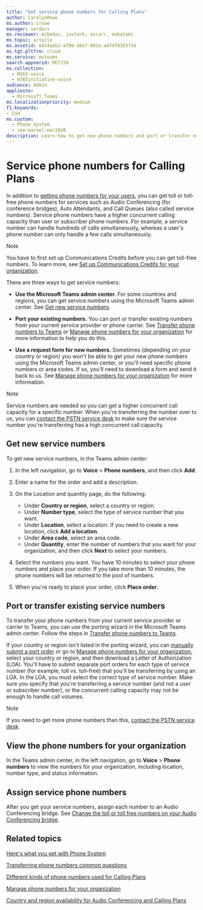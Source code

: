```yaml
---
title: "Get service phone numbers for Calling Plans"
author: CarolynRowe
ms.author: crowe
manager: serdars
ms.reviewer: mikedav, jastark, oscarr, makolomi
ms.topic: article
ms.assetid: e434aeb2-af99-40e7-981e-a474f0383734
ms.tgt.pltfrm: cloud
ms.service: msteams
search.appverid: MET150
ms.collection: 
  - M365-voice
  - m365initiative-voice
audience: Admin
appliesto: 
  - Microsoft Teams
ms.localizationpriority: medium
f1.keywords:
- CSH
ms.custom: 
  - Phone System
  - seo-marvel-mar2020
description: Learn how to get new phone numbers and port or transfer existing numbers for Audio Conferencing, Auto Attendants, and Call Queues (service numbers) for Teams.
---
```


# Service phone numbers for Calling Plans


In addition to [getting phone numbers for your users](./getting-phone-numbers-for-your-users.md), you can get toll or toll-free phone numbers for services such as Audio Conferencing (for conference bridges), Auto Attendants, and Call Queues (also called service numbers). Service phone numbers have a higher concurrent calling capacity than user or subscriber phone numbers. For example, a service number can handle hundreds of calls simultaneously, whereas a user's phone number can only handle a few calls simultaneously.
  
> [!NOTE]
> You have to first set up Communications Credits before you can get toll-free numbers. To learn more, see [Set up Communications Credits for your organization](./set-up-communications-credits-for-your-organization.md).
  
There are three ways to get service numbers:
  
- **Use the Microsoft Teams admin center.** For some countries and regions, you can get service numbers using the Microsoft Teams admin center. See [Get new service numbers](#get-new-service-numbers).

- **Port your existing numbers.** You can port or transfer existing numbers from your current service provider or phone carrier. See [Transfer phone numbers to Teams](./phone-number-calling-plans/transfer-phone-numbers-to-teams.md) or [Manage phone numbers for your organization](/microsoftteams/manage-phone-numbers-for-your-organization) for more information to help you do this.  
  
- **Use a request form for new numbers.** Sometimes (depending on your country or region) you won't be able to get your new phone numbers using the Microsoft Teams admin center, or you'll need specific phone numbers or area codes. If so, you'll need to download a form and send it back to us. See [Manage phone numbers for your organization](/microsoftteams/manage-phone-numbers-for-your-organization) for more information.
  
> [!NOTE]
> Service numbers are needed so you can get a higher concurrent call capacity for a specific number. When you're transferring the number over to us, you can [contact the PSTN service desk](manage-phone-numbers-for-your-organization/contact-pstn-service-desk.md) to make sure the service number you're transferring has a high concurrent call capacity.
  
## Get new service numbers

To get new service numbers, in the Teams admin center:

1. In the left navigation, go to **Voice** > **Phone numbers**, and then click **Add**.

2. Enter a name for the order and add a description.

3. On the Location and quantity page, do the following:
    - Under **Country or region**, select a country or region.
    - Under **Number type**, select the type of service number that you want.
    - Under **Location**, select a location. If you need to create a new location, click **Add a location**.
    - Under **Area code**, select an area code. 
    - Under **Quantity**, enter the number of numbers that you want for your organization, and then click **Next** to select your numbers.

4. Select the numbers you want. You have 10 minutes to select your phone numbers and place your order. If you take more than 10 minutes, the phone numbers will be returned to the pool of numbers.

5. When you're ready to place your order, click **Place order**.

## Port or transfer existing service numbers

To transfer your phone numbers from your current service provider or carrier to Teams, you can use the porting wizard in the Microsoft Teams admin center. Follow the steps in [Transfer phone numbers to Teams](./phone-number-calling-plans/transfer-phone-numbers-to-teams.md).

If your country or region isn't listed in the porting wizard, you can [manually submit a port order](phone-number-calling-plans/manually-submit-port-order.md) or go to [Manage phone numbers for your organization](manage-phone-numbers-for-your-organization/manage-phone-numbers-for-your-organization.md), select your country or region, and then download a Letter of Authorization (LOA). You'll have to submit separate port orders for each type of service number (for example, toll vs. toll-free) that you'll be transferring by using an LOA. In the LOA, you must select the correct type of service number. Make sure you specify that you're transferring a service number (and not a user or subscriber number), or the concurrent calling capacity may not be enough to handle call volumes.  

> [!NOTE]
> If you need to get more phone numbers than this, [contact the PSTN service desk](manage-phone-numbers-for-your-organization/contact-pstn-service-desk.md).

## View the phone numbers for your organization

In the Teams admin center, in the left navigation, go to **Voice** > **Phone numbers** to view the numbers for your organization, including location, number type, and status information.

## Assign service phone numbers

After you get your service numbers, assign each number to an Audio Conferencing bridge. See [Change the toll or toll free numbers on your Audio Conferencing bridge](./change-the-phone-numbers-on-your-audio-conferencing-bridge.md).

## Related topics

[Here's what you get with Phone System](./here-s-what-you-get-with-phone-system.md)

[Transferring phone numbers common questions](./phone-number-calling-plans/port-order-overview.md)

[Different kinds of phone numbers used for Calling Plans](./different-kinds-of-phone-numbers-used-for-calling-plans.md)

[Manage phone numbers for your organization](/microsoftteams/manage-phone-numbers-for-your-organization)

[Country and region availability for Audio Conferencing and Calling Plans](./country-and-region-availability-for-audio-conferencing-and-calling-plans/country-and-region-availability-for-audio-conferencing-and-calling-plans.md)

